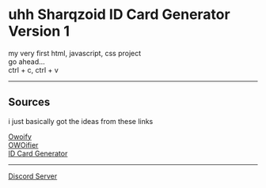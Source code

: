 # uhh Sharqzoid ID Card Generator Version 1

my very first html, javascript, css project  
go ahead...  
ctrl + c, ctrl + v  

___

## Sources
i just basically got the ideas from these links

[Owoify](https://aqua-lzma.github.io/OwOify/)  
[OWOifier](https://owoifier--black-is-back.repl.co/)  
[ID Card Generator](https://codesandbox.io/s/ibi3x)  

---
[Discord Server](https://discord.gg/Hq3s4ZpMpP)

